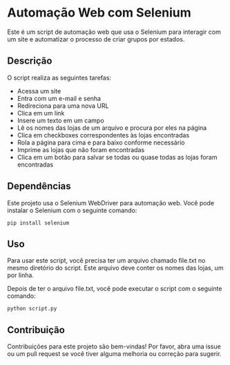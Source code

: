 <!DOCTYPE html>
<html>
<body>
    <h1>Automação Web com Selenium</h1>
    <p>Este é um script de automação web que usa o Selenium para interagir com um site e automatizar o processo de criar grupos por estados.</p>

  <h2>Descrição</h2>
    <p>O script realiza as seguintes tarefas:</p>
    <ul>
        <li>Acessa um site</li>
        <li>Entra com um e-mail e senha</li>
        <li>Redireciona para uma nova URL</li>
        <li>Clica em um link</li>
        <li>Insere um texto em um campo</li>
        <li>Lê os nomes das lojas de um arquivo e procura por eles na página</li>
        <li>Clica em checkboxes correspondentes às lojas encontradas</li>
        <li>Rola a página para cima e para baixo conforme necessário</li>
        <li>Imprime as lojas que não foram encontradas</li>
        <li>Clica em um botão para salvar se todas ou quase todas as lojas foram encontradas</li>
    </ul>

  <h2>Dependências</h2>
    <p>Este projeto usa o Selenium WebDriver para automação web. Você pode instalar o Selenium com o seguinte comando:</p>
    <pre><code>pip install selenium</code></pre>

  <h2>Uso</h2>
    <p>Para usar este script, você precisa ter um arquivo chamado file.txt no mesmo diretório do script. Este arquivo deve conter os nomes das lojas, um por linha.</p>
    <p>Depois de ter o arquivo file.txt, você pode executar o script com o seguinte comando:</p>
    <pre><code>python script.py</code></pre>

  <h2>Contribuição</h2>
    <p>Contribuições para este projeto são bem-vindas! Por favor, abra uma issue ou um pull request se você tiver alguma melhoria ou correção para sugerir.</p>
</body>
</html>
